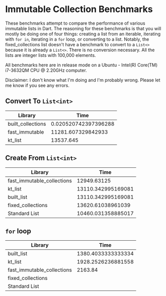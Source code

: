 
# Immutable Collection Benchmarks
These benchmarks attempt to compare the performance of various immutable lists in Dart. The reasoning for these benchmarks is that you will mostly be doing one of four things: creating a list from an iterable, iterating with `for in`, iterating in a `for` loop, or converting to a list. Notably, the fixed_collections list doesn't have a benchmark to convert to a `List<>` because it is already a `List<>`. There is no conversion necessary. All the lists are integer lists with 100,000 elements.

All benchmarks here are in release mode on a Ubuntu - Intel(R) Core(TM) i7-3632QM CPU @ 2.20GHz computer.

Disclaimer: I don't know what I'm doing and I'm probably wrong. Please let me know if you see any errors.

## Convert To `List<int>`


| Library  | Time  |  
|---|---|
| built_collections  | 0.020520742397396288  |  
|  fast_immutable | 11281.607329842933  |  
|  kt_list | 13537.645  |  
 

## Create From `List<int>`

| Library  | Time  |  
|---|---| 
|  fast_immutable_collections | 12949.63125  |  
|  kt_list | 13110.342995169081  |  
|  built_list | 13110.342995169081  |  
|  fixed_collections | 13620.61038961039  |  
| Standard List | 10460.031358885017 |

## `for` loop

| Library  | Time  |  
|---|---| 
|  built_list | 1380.4033333333334 |  
|  kt_list | 1928.2526236881558 |  
|  fast_immutable_collections | 2163.84 |  
|  fixed_collections |  |  
| Standard List |  |
